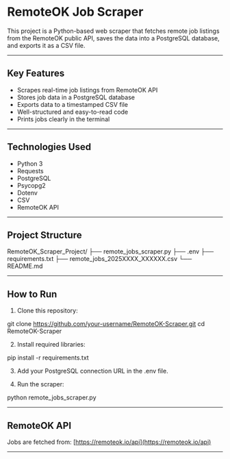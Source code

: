 #  RemoteOK Job Scraper

This project is a Python-based web scraper that fetches remote job listings from the RemoteOK public API, saves the data into a PostgreSQL database, and exports it as a CSV file.  

---

##  Key Features

- Scrapes real-time job listings from RemoteOK API
- Stores job data in a PostgreSQL database
- Exports data to a timestamped CSV file
- Well-structured and easy-to-read code
- Prints jobs clearly in the terminal

---

##  Technologies Used

- Python 3
- Requests
- PostgreSQL
- Psycopg2
- Dotenv
- CSV
- RemoteOK API

---

##  Project Structure
RemoteOK_Scraper_Project/ ├── remote_jobs_scraper.py ├── .env ├── requirements.txt ├── remote_jobs_2025XXXX_XXXXXX.csv └── README.md

---

##  How to Run

1. Clone this repository:

git clone https://github.com/your-username/RemoteOK-Scraper.git cd RemoteOK-Scraper

2. Install required libraries:

pip install -r requirements.txt

3. Add your PostgreSQL connection URL in the .env file.

4. Run the scraper:

python remote_jobs_scraper.py

---

##  RemoteOK API

Jobs are fetched from: [https://remoteok.io/api](https://remoteok.io/api)

---